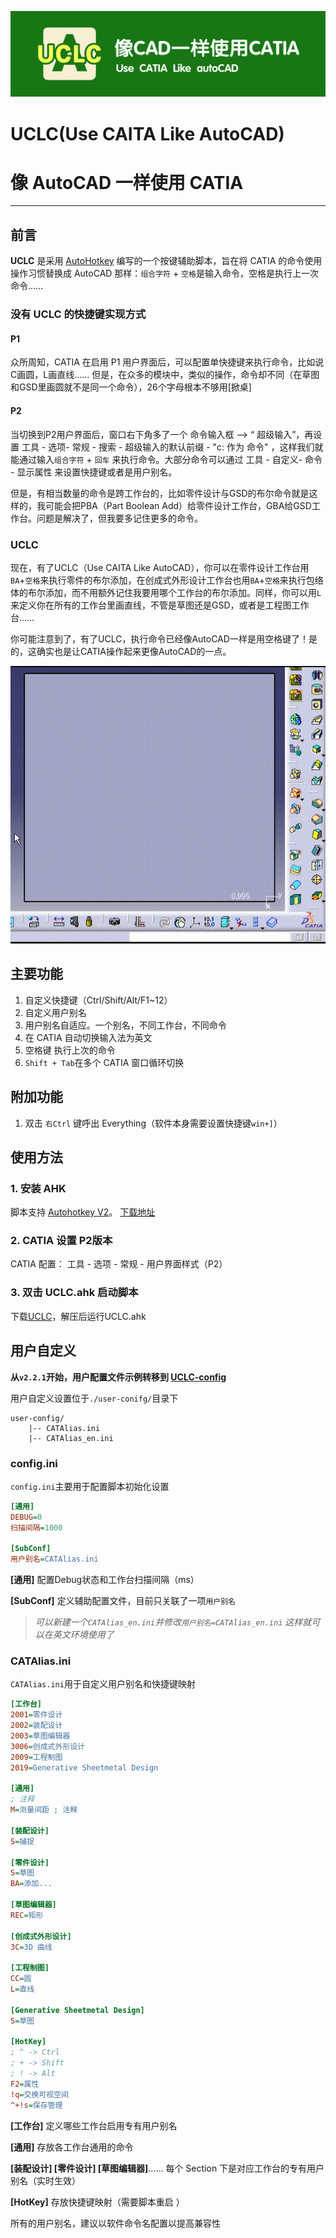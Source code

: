 ![BCS_style](pic/UCLC.jpg)
# UCLC(Use CAITA Like AutoCAD)
# 像 AutoCAD 一样使用 CATIA  
---
## 前言

**UCLC** 是采用 [AutoHotkey](https://www.autohotkey.com/) 编写的一个按键辅助脚本，旨在将 CATIA 的命令使用操作习惯替换成 AutoCAD 那样：`组合字符` + `空格`是输入命令，空格是执行上一次命令……

### 没有 UCLC 的快捷键实现方式

#### P1

众所周知，CATIA 在启用 P1 用户界面后，可以配置单快捷键来执行命令，比如说C画圆，L画直线…… 但是，在众多的模块中，类似的操作，命令却不同（在草图和GSD里画圆就不是同一个命令），26个字母根本不够用[掀桌]

#### P2

当切换到P2用户界面后，窗口右下角多了一个 命令输入框 --> “ 超级输入”，再设置 工具 - 选项- 常规 - 搜索 - 超级输入的默认前缀 - "c: 作为 命令" ，这样我们就能通过输入`组合字符` + `回车` 来执行命令。大部分命令可以通过 工具 - 自定义- 命令 - 显示属性 来设置快捷键或者是用户别名。

但是，有相当数量的命令是跨工作台的，比如零件设计与GSD的布尔命令就是这样的，我可能会把PBA（Part Boolean Add）给零件设计工作台，GBA给GSD工作台。问题是解决了，但我要多记住更多的命令。
### UCLC
现在，有了UCLC（Use CAITA Like AutoCAD），你可以在零件设计工作台用`BA`+`空格`来执行零件的布尔添加，在创成式外形设计工作台也用`BA`+`空格`来执行包络体的布尔添加，而不用额外记住我要用哪个工作台的布尔添加。同样，你可以用`L`来定义你在所有的工作台里画直线，不管是草图还是GSD，或者是工程图工作台……

你可能注意到了，有了UCLC，执行命令已经像AutoCAD一样是用空格键了！是的，这确实也是让CATIA操作起来更像AutoCAD的一点。

![草图操作](pic/Sketch.gif)

## 主要功能
1. 自定义快捷键（Ctrl/Shift/Alt/F1~12）
1. 自定义用户别名
1. 用户别名自适应。一个别名，不同工作台，不同命令
1. 在 CATIA 自动切换输入法为英文
1. 空格键 执行上次的命令
1. `Shift + Tab`在多个 CATIA 窗口循环切换

## 附加功能
1. 双击 `右Ctrl` 键呼出 Everything（软件本身需要设置快捷键`win+]`）

## 使用方法

### 1. 安装 AHK
脚本支持 [Autohotkey V2](https://www.autohotkey.com/)。 [下载地址](https://www.autohotkey.com/download/ahk-v2.exe)

### 2. CATIA 设置 P2版本
CATIA 配置： 工具 - 选项 - 常规 - 用户界面样式（P2）

### 3. 双击 UCLC.ahk 启动脚本

下载[UCLC](https://github.com/zedeeee/UCLC/releases/latest)，解压后运行UCLC.ahk


## 用户自定义
**从`v2.2.1`开始，用户配置文件示例转移到 [UCLC-config](https://github.com/zedeeee/UCLC-config.git)**

用户自定义设置位于`./user-conifg/`目录下

```
user-config/
    |-- CATAlias.ini
    |-- CATAlias_en.ini
```


### config.ini

`config.ini`主要用于配置脚本初始化设置

```ini
[通用]
DEBUG=0
扫描间隔=1000

[SubConf]
用户别名=CATAlias.ini
```
**[通用]**			配置Debug状态和工作台扫描间隔（ms）  

**[SubConf]**	定义辅助配置文件，目前只关联了一项`用户别名`

> *可以新建一个`CATAlias_en.ini`并修改`用户别名=CATAlias_en.ini`*
> *这样就可以在英文环境使用了*

### CATAlias.ini

`CATAlias.ini`用于自定义用户别名和快捷键映射

```ini
[工作台]
2001=零件设计
2002=装配设计
2003=草图编辑器
3006=创成式外形设计
2009=工程制图
2019=Generative Sheetmetal Design

[通用]
; 注释
M=测量间距 ; 注释

[装配设计]
S=捕捉

[零件设计]
S=草图
BA=添加...

[草图编辑器]
REC=矩形

[创成式外形设计]
3C=3D 曲线

[工程制图]
CC=圆
L=直线

[Generative Sheetmetal Design]
S=草图

[HotKey]
; ^ -> Ctrl
; + -> Shift
; ! -> Alt
F2=属性
!q=交换可视空间
^+!s=保存管理
```
**[工作台]**	定义哪些工作台启用专有用户别名

**[通用]** 	存放各工作台通用的命令

**[装配设计] [零件设计] [草图编辑器]**……	每个 Section 下是对应工作台的专有用户别名（实时生效）

**[HotKey]** 	存放快捷键映射（需要脚本重启 ）

所有的用户别名，建议以软件命令名配置以提高兼容性